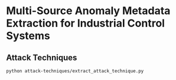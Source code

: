 # Multi-Source Anomaly Metadata Extraction for Industrial Control Systems


## Attack Techniques
```shell
python attack-techniques/extract_attack_technique.py
```
